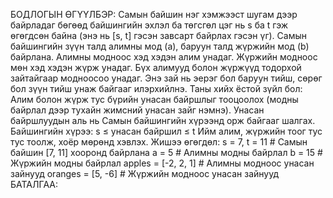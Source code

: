БОДЛОГЫН ӨГҮҮЛБЭР: 
Самын байшин нэг хэмжээст шугам дээр байрладаг бөгөөд байшингийн эхлэл ба төгсгөл цэг нь s ба t гэж өгөгдсөн байна (энэ нь [s, t] гэсэн завсарт байрлах гэсэн үг).
Самын байшингийн зүүн талд алимны мод (a), баруун талд жүржийн мод (b) байрлана.
Алимны модноос хэд хэдэн алим унадаг.
Жүржийн модноос мөн хэд хэдэн жүрж унадаг.
Бүх алимууд болон жүржүүд тодорхой зайтайгаар модноосоо унадаг. Энэ зай нь эерэг бол баруун тийш, сөрөг бол зүүн тийш унаж байгааг илэрхийлнэ.
Таны хийх ёстой зүйл бол:
Алим болон жүрж тус бүрийн унасан байршлыг тооцоолох (модны байрлал дээр тухайн жимсний унасан зайг нэмнэ).
Унасан байршлуудын аль нь Самын байшингийн хүрээнд орж байгааг шалгах.
Байшингийн хүрээ: s ≤ унасан байршил ≤ t
Ийм алим, жүржийн тоог тус тус тоолж, хоёр мөрөнд хэвлэх.
Жишээ өгөгдөл:
s = 7, t = 11           # Самын байшин [7, 11] хооронд байрлана
a = 5                   # Алимны модны байрлал
b = 15                  # Жүржийн модны байрлал
apples = [-2, 2, 1]     # Алимны модноос унасан зайнууд
oranges = [5, -6]       # Жүржийн модноос унасан зайнууд
БАТАЛГАА:

